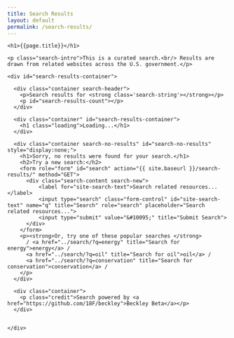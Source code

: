 ```yaml
---
title: Search Results
layout: default
permalink: /search-results/
---
```


<div class="container-outer container-padded">

  <div class="container-left-7">

    <h1>{{page.title}}</h1>

    <p class="search-intro">This is a curated search.<br/> Results are drawn from related websites across the U.S. government.</p>

    <div id="search-results-container">

      <div class="container search-header">
        <p>Search results for <strong class='search-string'></strong></p>
        <p id="search-results-count"></p>
      </div>

      <div class="container" id="search-results-container">
        <h1 class="loading">Loading...</h1>
      </div>

      <div class="container search-no-results" id="search-no-results" style="display:none;">
        <h1>Sorry, no results were found for your search.</h1>
        <h2>Try a new search:</h2>
        <form role="form" id="search" action="{{ site.baseurl }}/search-results/" method="GET">
          <div class="search-content search-new">
              <label for="site-search-text">Search related resources...</label>
              <input type="search" class="form-control" id="site-search-text" name="q" title="Search" role="search" placeholder="Search related resources...">
              <input type="submit" value="&#10095;" title="Submit Search">
          </div>
        </form>
        <p><strong>Or, try one of these popular searches </strong>
          / <a href="../search/?q=energy" title="Search for energy">energy</a> /
          <a href="../search/?q=oil" title="Search for oil">oil</a> /
          <a href="../search/?q=conservation" title="Search for conservation">conservation</a> /
        </p>
      </div>

      <div class="container">
        <p class="credit">Search powered by <a href="https://github.com/18F/beckley">Beckley Beta</a></p>
      </div>


    </div>

  </div>

</div>

